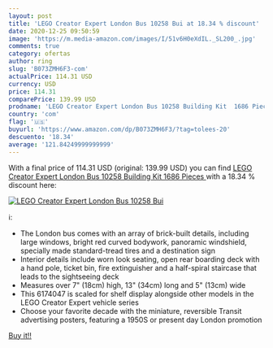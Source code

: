 ```yaml
---
layout: post
title: 'LEGO Creator Expert London Bus 10258 Bui at 18.34 % discount'
date: 2020-12-25 09:50:59
image: 'https://m.media-amazon.com/images/I/51v6H0eXdIL._SL200_.jpg'
comments: true
category: ofertas
author: ring
slug: 'B073ZMH6F3-com'
actualPrice: 114.31 USD
currency: USD
price: 114.31
comparePrice: 139.99 USD
prodname: 'LEGO Creator Expert London Bus 10258 Building Kit  1686 Pieces '
country: 'com'
flag: '🇺🇸'
buyurl: 'https://www.amazon.com/dp/B073ZMH6F3/?tag=tolees-20'
descuento: '18.34'
average: '121.84249999999999'
---
```


With a final price of 114.31 USD (original: 139.99 USD) you can find [LEGO Creator Expert London Bus 10258 Building Kit  1686 Pieces ](https://www.amazon.com/dp/B073ZMH6F3/?tag=tolees-20) with a  18.34 % discount here:

[![LEGO Creator Expert London Bus 10258 Bui](https://m.media-amazon.com/images/I/51v6H0eXdIL._SL200_.jpg)](https://www.amazon.com/dp/B073ZMH6F3/?tag=tolees-20)

ℹ️:

- The London bus comes with an array of brick-built details, including large windows, bright red curved bodywork, panoramic windshield, specially made standard-tread tires and a destination sign
- Interior details include worn look seating, open rear boarding deck with a hand pole, ticket bin, fire extinguisher and a half-spiral staircase that leads to the sightseeing deck
- Measures over 7" (18cm) high, 13" (34cm) long and 5" (13cm) wide
- This 6174047 is scaled for shelf display alongside other models in the LEGO Creator Expert vehicle series
- Choose your favorite decade with the miniature, reversible Transit advertising posters, featuring a 1950S or present day London promotion

[Buy it!!](https://www.amazon.com/dp/B073ZMH6F3/?tag=tolees-20)
